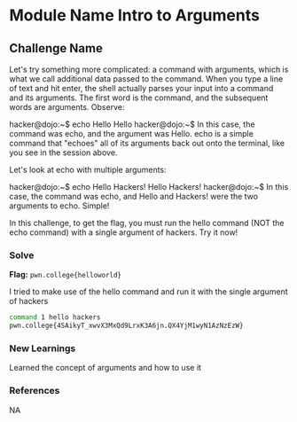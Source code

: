# Module Name Intro to Arguments

## Challenge Name
Let's try something more complicated: a command with arguments, which is what we call additional data passed to the command. When you type a line of text and hit enter, the shell actually parses your input into a command and its arguments. The first word is the command, and the subsequent words are arguments. Observe:

hacker@dojo:~$ echo Hello
Hello
hacker@dojo:~$
In this case, the command was echo, and the argument was Hello. echo is a simple command that "echoes" all of its arguments back out onto the terminal, like you see in the session above.

Let's look at echo with multiple arguments:

hacker@dojo:~$ echo Hello Hackers!
Hello Hackers!
hacker@dojo:~$
In this case, the command was echo, and Hello and Hackers! were the two arguments to echo. Simple!

In this challenge, to get the flag, you must run the hello command (NOT the echo command) with a single argument of hackers. Try it now!
### Solve
**Flag:** `pwn.college{helloworld}`

I tried to make use of the hello command and run it with the single argument of hackers

```bash
command 1 hello hackers
pwn.college{4SAikyT_xwvX3MxQd9LrxK3A6jn.QX4YjM1wyN1AzNzEzW}
```

### New Learnings
Learned the concept of arguments and how to use it
### References 
NA